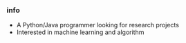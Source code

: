 ### info
- A Python/Java programmer looking for research projects
- Interested in machine learning and algorithm









